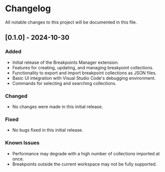# Changelog

All notable changes to this project will be documented in this file.

## [0.1.0] - 2024-10-30

### Added
- Initial release of the Breakpoints Manager extension.
- Features for creating, updating, and managing breakpoint collections.
- Functionality to export and import breakpoint collections as JSON files.
- Basic UI integration with Visual Studio Code's debugging environment.
- Commands for selecting and searching collections.

### Changed
- No changes were made in this initial release.

### Fixed
- No bugs fixed in this initial release.

### Known Issues
- Performance may degrade with a high number of collections imported at once.
- Breakpoints outside the current workspace may not be fully supported.
